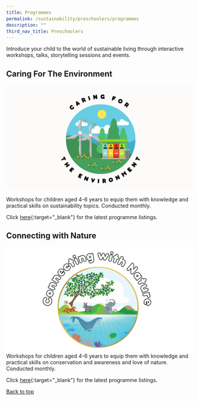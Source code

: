 ```yaml
---
title: Programmes
permalink: /sustainability/preschoolers/programmes
description: ""
third_nav_title: Preschoolers
---
```

<style type="text/css">
/* Links */
.content a { color: #322987; }
.content a:focus,
.content a:hover { color: #28216c; }

/* Button Outline */
.bp-button { padding-left: 1.5rem; padding-right: 1.5rem; }
.bp-button.is-primary-outline { border: 1px solid #322987; color: #322987; background-color: transparent; text-decoration: none; }
.bp-button.is-primary-outline:focus,
.bp-button.is-primary-outline:hover { border: 1px solid #322987; color: #cff2e8; background-color: #322987; text-decoration: none; }

/* Responsive Iframe */
.responsive-iframe { position: absolute; top: 0; left: 0; bottom: 0; right: 0; width: 100%; height: 100%; }
.responsive-iframe-container { position: relative; overflow: hidden; width: 100%; }
.responsive-iframe-container.ratio-16by9 { padding-top: 56.25%; }
.responsive-iframe-container.ratio-4by3 { padding-top: 75%; }
.responsive-iframe-container.ratio-3by2 { padding-top: 66.66%; }
.responsive-iframe-container.ratio-1by1 { padding-top: 100%; }
</style>
Introduce your child to the world of sustainable living through interactive workshops, talks, storytelling sessions and events.

## **Caring For The Environment**
![Alt text for image on Isomer site](/images/sustainability/Sustainability-Prog-Preschool-02.png)

Workshops for children aged 4-6 years to equip them with knowledge and practical skills on sustainability topics. Conducted monthly.

Click [here](https://go.gov.sg/er-sustainability-progs){:target="_blank"} for the latest programme listings.

## **Connecting with Nature**
![Alt text for image on Isomer site](/images/sustainability/Sustainability-Prog-Preschool-01.png)
Workshops for children aged 4-6 years to equip them with knowledge and practical skills on conservation and awareness and love of nature. Conducted monthly.

Click [here](https://go.gov.sg/er-sustainability-progs){:target="_blank"} for the latest programme listings.

<p class="has-text-right margin--top--xl"><a href="#main-content">Back to top</a></p>